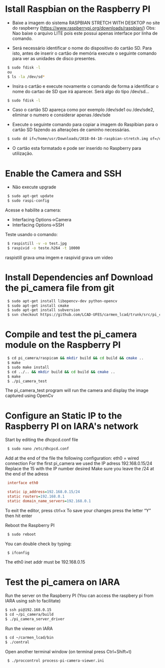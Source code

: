 # Istall Raspbian on the Raspberry PI

- Baixe a imagem do sistema RASPBIAN STRETCH WITH DESKTOP no site do raspberry (https://www.raspberrypi.org/downloads/raspbian/)
Obs: Nao baixe o arquivo LITE pois este possui apenas interface por linha de comando.

- Será necessário identificar o nome do dispositivo do cartão SD. Para isto, antes de inserir o cartão de memória execute o seguinte comando para ver as unidades de disco presentes.

```bash
 $ sudo fdisk -l
 ou
 $ ls -la /dev/sd*
```
- Insira o cartão e execute novamente o comando de forma a identificar o nome do cartao de SD que irá aparecer. Será algo do tipo /dev/sd...

```bash
 $ sudo fdisk -l
```

- Caso o cartão SD apareça como por exemplo /dev/sde1 ou /dev/sde2, eliminar o numero e considerar apenas /dev/sde 

- Execute o seguinte comando para copiar a imagem do Raspibian para o cartão SD fazendo as alterações de caminho necessárias.

```bash
 $ sudo dd if=/home/usr/Downloads/2018-04-18-raspbian-stretch.img of=/dev/sd...
```

- O cartão esta formatado e pode ser inserido no Raspberry para utilização.


# Enable the Camera and SSH

- Não execute upgrade

```bash
 $ sudo apt-get update
 $ sudo raspi-config
```
 Acesse e habilite a camera:
 
 - Interfacing Options->Camera
 - Interfacing Options->SSH

Teste usando o comando: 

```bash
 $ raspistill -v -o test.jpg
 $ raspivid -o teste.h264 -t 10000
```
raspistill grava uma imgem e raspivid grava um video

# Install Dependencies anf Download the pi_camera file from git

```bash
 $ sudo apt-get install libopencv-dev python-opencv
 $ sudo apt-get install cmake
 $ sudo apt-get install subversion
 $ svn checkout https://github.com/LCAD-UFES/carmen_lcad/trunk/src/pi_camera
```


# Compile and test the pi_camera module on the Raspberry PI

```bash
 $ cd pi_camera/raspicam && mkdir build && cd build && cmake ..
 $ make
 $ sudo make install
 $ cd ../.. && mkdir build && cd build && cmake ..
 $ make
 $ ./pi_camera_test
```

 The pi_camera_test program will run the camera and display the image captured using OpenCv


# Configure an Static IP to the Raspberry PI on IARA's network
 
 Start by editing the dhcpcd.conf file
 
```bash
 $ sudo nano /etc/dhcpcd.conf
```

 Add at the end of the file the following configuration:
 eth0 = wired connection
 For the first pi_camera we used the IP adress 192.168.0.15/24
 Replace the 15 with the IP number desired
 Make sure you leave the /24 at the end of the adress
 
```ini
 interface eth0

 static ip_address=192.168.0.15/24
 static routers=192.168.0.1
 static domain_name_servers=192.168.0.1
``` 

 To exit the editor, press ctrl+x
 To save your changes press the letter “Y” then hit enter
 
 Reboot the Raspberry PI
 
```bash
 $ sudo reboot
```

 You can double check by typing:
 
```bash
 $ ifconfig
```

 The eth0 inet addr must be 192.168.0.15
 
# Test the pi_camera on IARA
 
 Run the server on the Raspberry PI (You can access the raspbery pi from IARA using ssh to facilitate)
 
 ```bash
 $ ssh pi@192.168.0.15
 $ cd ~/pi_camera/build
 $ ./pi_camera_server_driver
```
 Run the viewer on IARA
 
 ```bash
 $ cd ~/carmen_lcad/bin
 $ ./central
```
 Open another terminal window (on terminal press Ctrl+Shift+t)
 
```bash
 $ ./proccontrol process-pi-camera-viewer.ini
```